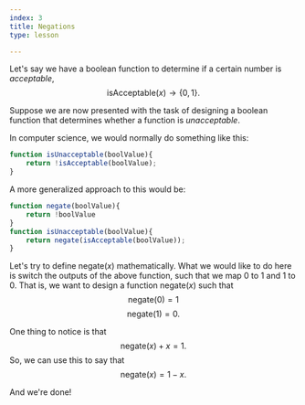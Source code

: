 ```yaml
---
index: 3
title: Negations
type: lesson

---
```


Let's say we have a boolean function to determine if a certain number is *acceptable*,  
$$ \text{isAcceptable}(x) \to \{0,1\}.$$

Suppose we are now presented with the task of designing a boolean function that determines whether a function is *unacceptable*.

In computer science, we would normally do something like this:
```js
function isUnacceptable(boolValue){
	return !isAcceptable(boolValue);
}
```
A more generalized approach to this would be:
```js
function negate(boolValue){
	return !boolValue
}
function isUnacceptable(boolValue){
	return negate(isAcceptable(boolValue));
}
```
Let's try to define $\text{negate}(x)$ mathematically.
What we would like to do here is switch the outputs of the above function, such that we map $0$ to $1$ and $1$ to $0$. That is, we want to design a function $\text{negate}(x)$ such that
$$\text{negate}(0) = 1 $$ $$\text{negate}(1) = 0.$$

One thing to notice is that $$\text{negate}(x) + x = 1.$$ 
So, we can use this to say that 
$$\text{negate}(x) = 1 -x. $$ 

And we're done!
<!--stackedit_data:
eyJoaXN0b3J5IjpbMTcyODc4MjkxNSwtMjA5NjQ3NTE1NCwtOT
ExNTU5MjMyXX0=
-->